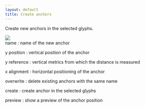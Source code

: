 ```yaml
---
layout: default
title: Create anchors
---
```


Create new anchors in the selected glyphs.

<div class='row'>

<div class='col'>
  <img src='{{ site.url }}/images/glyphs/anchorsCreate.png' />
</div>

<div class='col' markdown='1'>
name
: name of the new anchor

y position
: vertical position of the anchor

y reference
: vertical metrics from which the distance is measured

x alignment
: horizontal positioning of the anchor

overwrite
: delete existing anchors with the same name

create
: create anchor in the selected glyphs

preview
: show a preview of the anchor position
</div>

</div>